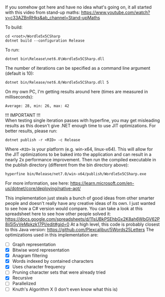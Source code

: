 If you somehow got here and have no idea what's going on, it all started with this video from stand-up maths: https://www.youtube.com/watch?v=c33AZBnRHks&ab_channel=Stand-upMaths

To build:
```
cd <root>/Wordle5x5CSharp
dotnet build --configuration Release
```

To run:
```
dotnet bin\Release\net6.0\Wordle5x5CSharp.dll
```

The number of iterations can be specified as a command line argument (default is 10):
```
dotnet bin/Release/net6.0/Wordle5x5CSharp.dll 5
```

On my own PC, I'm getting results around here (times are measured in milliseconds):
```
Average: 28, min: 26, max: 42
```

!!! IMPORTANT !!!  
When testing single iteration passes with hyperfine, you may get misleading results as this doesn't give .NET enough time to use JIT optimizations. For better results, please run:
```
dotnet publish -r <RID> -c Release
```
Where `<RID>` is your platform (e.g. win-x64, linux-x64). This will allow for the JIT optimizations to be baked into the application and can result in a nearly 2x performance improvement. Then run the compiled executable in the publish directory (different from the bin directory above):
```
hyperfine bin/Release/net7.0/win-x64/publish/Wordle5x5CSharp.exe
```

For more information, see here: https://learn.microsoft.com/en-us/dotnet/core/deploying/native-aot/

This implementation just steals a bunch of good ideas from other smarter people and doesn't really have any creative ideas of its own. I just wanted to see how a C# version would compare. You can take a look at this spreadsheet here to see how other people solved it: https://docs.google.com/spreadsheets/d/11sUBkPSEhbGx2K8ah6WbGV62P8ii5l5vVeMpkzk17PI/edit#gid=0 At a high level, this code is probably closest to this Java version: https://github.com/Plexcalibur/5Words25Letters The optimizations used in this implementation are:
- [ ] Graph representation
- [x] Bitwise word representation
- [x] Anagram filtering
- [x] Words indexed by contained characters
- [x] Uses character frequency
- [ ] Pruning character sets that were already tried
- [x] Recursive
- [ ] Parallelized
- [ ] Knuth's Algorithm X (I don't even know what this is)

